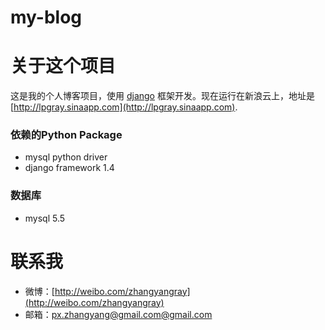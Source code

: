 my-blog
===========
# 关于这个项目
这是我的个人博客项目，使用 [django](https://www.djangoproject.com/) 框架开发。现在运行在新浪云上，地址是 [http://lpgray.sinaapp.com](http://lpgray.sinaapp.com).

### 依赖的Python Package
- mysql python driver
- django framework 1.4

### 数据库
- mysql 5.5

# 联系我
- 微博：[http://weibo.com/zhangyangray](http://weibo.com/zhangyangray)
- 邮箱：[px.zhangyang@gmail.com@gmail.com](mailto://px.zhangyang@gmail.com)